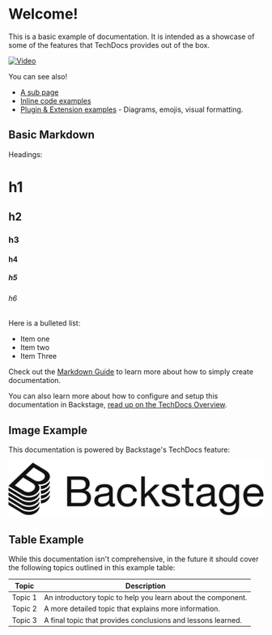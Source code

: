 # Welcome!

This is a basic example of documentation. It is intended as a showcase of some of the
features that TechDocs provides out of the box.

[![Video](https://lh3.googleusercontent.com/fife/AGXqzDnW3GRt1m4v3zEXMpoikol5EaTgf5z4OG-XlKMqu3avWYjEyquYAaxseLSFzd1hpn_DfrGbc-RoEZv4SsyHPczuJziiqd2fHDtAI1LiHf214iIALhInauu7ueaqZqnWjvrRVJqzRuwOw_T_TqEvDI-kG_FrZFLmZBb3GtwBSH4EgLhg-JMbVdDhtJB90l5iTEez1ucdnFY9OlmYyPZsopiGL5RqcYndDBUYTtvQ7DDZswLJu9eF4VUyFXRBWO_n6v31CVdgS0oEPVYPpbqukqCO96XVIaVmiqQ9IVTKibA90I1RJEFi6Rti67UYGMKjyncHx78pgku-74fnKuMKvHNsFxxTJOV6TYtuuaPlApPMGacIUtqm1CiONNm8y6eoohTmSbSC7pmVPhd1F2HdYOHgKmSbKMgBSL8dKs7tyqoRvZZdh0DMoLiJRlrmQhCiDGPBlI8bSD2kmq4ZbuL8FozjUCg7vo709MTVxlQ9J5rZ9xiiCj_D0Mkbg2Usi0s8UpmwdYOLvWq1afezv2dxVenrGdo2aUwhTmULrakBznwClxH3-CR3_uh4cJ8TwYLlIYq3QZKraX8p82YLaKM2ndzWESMoCJaPpW5W1yt3o_3VkFzSTrOJEUj6pG6uts4cYy-mYYtYVBiKwq_na_bi8pZYJmeFw9Zm2iAK_bf9WvYQcwPNRi5yb1COhQR4s0K2maShdIGiXwTEKH9uOMelLpam4duCCvEg1C_F-lQ9EJGV7JfKlTtIaZXztPs9CEXDd6auHFlzBJ0aT4R75CaAkB25XF2iqYV4eotaAPCKwS4tIly-DZtXimWNrKmd8_mdO9rJRUHkjxJ_HFgPQrls6iD7uL0stUzrWSJbV3BXqdwVTtNIedybk_O7aImU8JqFK1y0B_HiiH5fIKGBsxZzBAVia4COBcm6jmU50MgPLB7IjuMLScACmT1C0W4yM-wdflLFTsZXLwIwZz2NmRCu1Q=w800-h600-k-pd)](https://drive.google.com/file/d/1LFXYNB42DYE-y5dQEd_JtSc_MnFeSpDT/preview)

You can see also!

- [A sub page](sub-page.md)
- [Inline code examples](code/code-sample.md)
- [Plugin & Extension examples](extensions.md) - Diagrams, emojis, visual formatting.

## Basic Markdown

Headings:

# h1

## h2

### h3

#### h4

##### h5

###### h6

Here is a bulleted list:

- Item one
- Item two
- Item Three

Check out the [Markdown Guide](https://www.markdownguide.org/) to learn more about how to
simply create documentation.

You can also learn more about how to configure and setup this documentation in Backstage,
[read up on the TechDocs Overview](https://backstage.io/docs/features/techdocs/techdocs-overview).

## Image Example

This documentation is powered by Backstage's TechDocs feature:

![Backstage Logo](images/backstage-logo-cncf.svg)

## Table Example

While this documentation isn't comprehensive, in the future it should cover the following
topics outlined in this example table:

| Topic   | Description                                                  |
| ------- | ------------------------------------------------------------ |
| Topic 1 | An introductory topic to help you learn about the component. |
| Topic 2 | A more detailed topic that explains more information.        |
| Topic 3 | A final topic that provides conclusions and lessons learned. |
